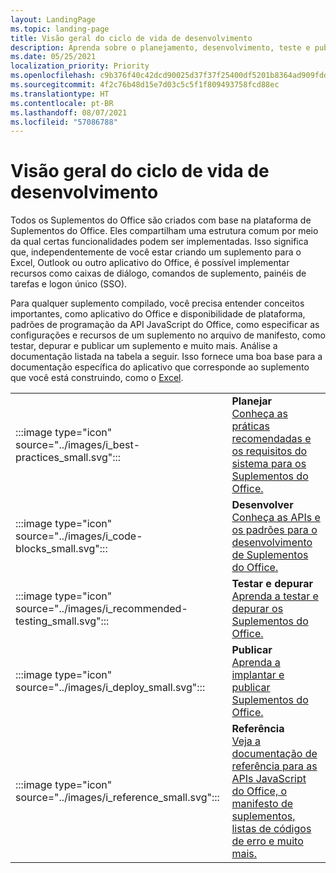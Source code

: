 ```yaml
---
layout: LandingPage
ms.topic: landing-page
title: Visão geral do ciclo de vida de desenvolvimento
description: Aprenda sobre o planejamento, desenvolvimento, teste e publicação de eventos do ciclo de vida.
ms.date: 05/25/2021
localization_priority: Priority
ms.openlocfilehash: c9b376f40c42dcd90025d37f37f25400df5201b8364ad909fdda6b1f23f16291
ms.sourcegitcommit: 4f2c76b48d15e7d03c5c5f1f809493758fcd88ec
ms.translationtype: HT
ms.contentlocale: pt-BR
ms.lasthandoff: 08/07/2021
ms.locfileid: "57086788"
---
```

# <a name="development-lifecycle-overview"></a>Visão geral do ciclo de vida de desenvolvimento

Todos os Suplementos do Office são criados com base na plataforma de Suplementos do Office. Eles compartilham uma estrutura comum por meio da qual certas funcionalidades podem ser implementadas. Isso significa que, independentemente de você estar criando um suplemento para o Excel, Outlook ou outro aplicativo do Office, é possível implementar recursos como caixas de diálogo, comandos de suplemento, painéis de tarefas e logon único (SSO).

Para qualquer suplemento compilado, você precisa entender conceitos importantes, como aplicativo do Office e disponibilidade de plataforma, padrões de programação da API JavaScript do Office, como especificar as configurações e recursos de um suplemento no arquivo de manifesto, como testar, depurar e publicar um suplemento e muito mais. Análise a documentação listada na tabela a seguir. Isso fornece uma boa base para a documentação específica do aplicativo que corresponde ao suplemento que você está construindo, como o [Excel](../excel/index.yml).

|               |               |
| ------------- | ------------- |
| :::image type="icon" source="../images/i_best-practices_small.svg"::: | **Planejar**<br>[Conheça as práticas recomendadas e os requisitos do sistema para os Suplementos do Office.](../concepts/add-in-development-best-practices.md) |
| :::image type="icon" source="../images/i_code-blocks_small.svg"::: | **Desenvolver**<br>[Conheça as APIs e os padrões para o desenvolvimento de Suplementos do Office.](../develop/develop-overview.md) |
| :::image type="icon" source="../images/i_recommended-testing_small.svg"::: | **Testar e depurar**<br>[Aprenda a testar e depurar os Suplementos do Office.](../testing/test-debug-office-add-ins.md) |
| :::image type="icon" source="../images/i_deploy_small.svg"::: | **Publicar**<br>[Aprenda a implantar e publicar Suplementos do Office.](../publish/publish.md) |
| :::image type="icon" source="../images/i_reference_small.svg"::: | **Referência**<br>[Veja a documentação de referência para as APIs JavaScript do Office, o manifesto de suplementos, listas de códigos de erro e muito mais.](../reference/javascript-api-for-office.md) |
